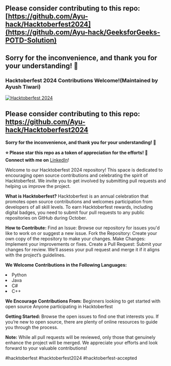## Please consider contributing to this repo: [https://github.com/Ayu-hack/Hacktoberfest2024](https://github.com/Ayu-hack/GeeksforGeeks-POTD-Solution)
## **Sorry for the inconvenience, and thank you for your understanding! 🙏**


### Hacktoberfest 2024 Contributions Welcome!(Maintained by Ayush Tiwari)
[![Hacktoberfest 2024](https://img.shields.io/badge/Hacktoberfest-2024-ff6f00?style=flat-square&logo=hacktoberfest&logoColor=white&labelColor=000000)](https://hacktoberfest.digitalocean.com/)

## Please consider contributing to this repo: https://github.com/Ayu-hack/Hacktoberfest2024
**Sorry for the inconvenience, and thank you for your understanding! 🙏**




**⭐ Please star this repo as a token of appreciation for the efforts! 🙌**
**Connect with me on** [LinkedIn](https://www.linkedin.com/in/ayush-tiwari02)!










Welcome to our Hacktoberfest 2024 repository! This space is dedicated to encouraging open source contributions and celebrating the spirit of Hacktoberfest. We invite you to get involved by submitting pull requests and helping us improve the project.

**What is Hacktoberfest?**
Hacktoberfest is an annual celebration that promotes open source contributions and welcomes participation from developers of all skill levels. To earn Hacktoberfest rewards, including digital badges, you need to submit four pull requests to any public repositories on GitHub during October.

**How to Contribute:**
Find an Issue: Browse our repository for issues you'd like to work on or suggest a new issue.
Fork the Repository: Create your own copy of the repository to make your changes.
Make Changes: Implement your improvements or fixes.
Create a Pull Request: Submit your changes for review. We’ll assess your pull request and merge it if it aligns with the project’s guidelines.

**We Welcome Contributions in the Following Languages:**
<li>Python</li>
<li>Java</li>
<li>C#</li>
<li>C++</li>


**We Encourage Contributions From:**
Beginners looking to get started with open source
Anyone participating in Hacktoberfest

**Getting Started:**
Browse the open issues to find one that interests you.
If you’re new to open source, there are plenty of online resources to guide you through the process.

**Note:**
While all pull requests will be reviewed, only those that genuinely enhance the project will be merged. We appreciate your efforts and look forward to your valuable contributions!

#hacktoberfest #hacktoberfest2024 #hacktoberfest-accepted
